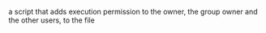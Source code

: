  a script that adds execution permission to the owner, the group owner and the other users, to the file
